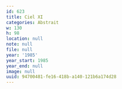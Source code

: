 ```yaml
---
id: 623
title: Ciel XI
categories: Abstrait
w: 130
h: 98
location: null
note: null
file: null
year: '1985'
year_start: 1985
year_end: null
image: null
uuid: 94700481-fe16-418b-a140-121b6a174d28
---
```


